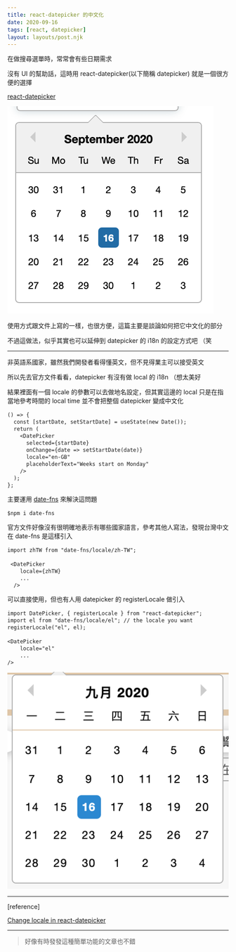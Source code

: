 ```yaml
---
title: react-datepicker 的中文化
date: 2020-09-16
tags: [react, datepicker]
layout: layouts/post.njk
---
```


在做搜尋選單時，常常會有些日期需求

沒有 UI 的幫助話，這時用 react-datepicker(以下簡稱 datepicker) 就是一個很方便的選擇

[react-datepicker](https://reactdatepicker.com)

![](datepicker-en.png)

使用方式跟文件上寫的一樣，也很方便，這篇主要是談論如何把它中文化的部分

不過這做法，似乎其實也可以延伸到 datepicker 的 i18n 的設定方式吧 （笑

---

非英語系國家，雖然我們開發者看得懂英文，但不見得業主可以接受英文

所以先去官方文件看看，datepicker 有沒有做 local 的 i18n （想太美好

結果裡面有一個 locale 的參數可以去做地名設定，但其實這邊的 local 只是在指當地參考時間的 local time 並不會把整個 datepicker 變成中文化

```
() => {
  const [startDate, setStartDate] = useState(new Date());
  return (
    <DatePicker
      selected={startDate}
      onChange={date => setStartDate(date)}
      locale="en-GB"
      placeholderText="Weeks start on Monday"
    />
  );
};
```

主要運用 [date-fns](https://date-fns.org) 來解決這問題

```
$npm i date-fns
```

官方文件好像沒有很明確地表示有哪些國家語言，參考其他人寫法，發現台灣中文在 date-fns 是這樣引入

```
import zhTW from "date-fns/locale/zh-TW";

 <DatePicker
    locale={zhTW}
    ...
  />
```

可以直接使用，但也有人用 datepicker 的 registerLocale 做引入

```
import DatePicker, { registerLocale } from "react-datepicker";
import el from "date-fns/locale/el"; // the locale you want
registerLocale("el", el);

<DatePicker
    locale="el"
    ...
/>
```

![](datepicker-zh.png)

---

[reference]

[Change locale in react-datepicker](https://stackoverflow.com/questions/54399084/change-locale-in-react-datepicker)

---

> 好像有時發發這種簡單功能的文章也不錯
